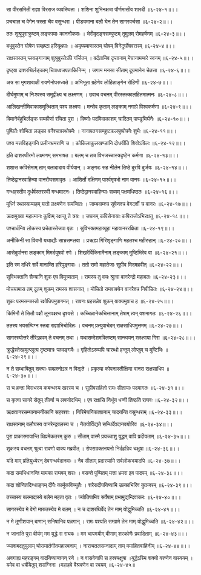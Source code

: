 सा वीरसमिती राज्ञा विरराज व्यवस्थिता ।
शशिना शुभिनक्षत्रा पौर्णमासीव शारदी ॥६-२४-१॥।।

प्रचचाल च वेगेन त्रस्ता चैव वसुन्धरा ।
पीड्यमाना बलौ घेन तेन सागरवर्चसा ॥६-२४-२॥।।

ततः शुश्रुपुराक्रुष्टम् लङ्कायाः काननौकसः ।
भेरीमृदङ्गसम्घुष्टम् तुमुलम् रोमहर्षणम् ॥६-२४-३॥।।

बभूवुस्तेन घोषेण सम्हृष्टा हरियूथपाः ।
अमृष्यमाणास्तम् घोषम् विनेदुर्घोषवत्तरम् ॥६-२४-४॥।।

राक्षसास्तम् प्लवङ्गानाम् शुश्रुवुस्तेऽपि गर्जितम् ।
वर्दतामिव दृप्तानाम् मेघानामम्बरे स्वनम् ॥६-२४-५॥।।

दृष्ट्वा दाशरथिर्लङ्काम् चित्रध्वजपताकिनिम्म् ।
जगाम मनसा सीताम् दूयमानेन चेतसा ॥६-२४-६॥।।

अत्र सा मृगशाबाक्षी रावणेनोपरुध्यते ।
अभिभूता ग्रहेणेव लोहिताङ्गेन रोहिणी ॥६-२४-७॥।।

दीर्घमुष्णम् च निःश्वस्य समुद्वीक्ष्य च लक्ष्मणम् ।
उवाच वचनम् वीरस्तत्कालहितमात्मनः ॥६-२४-८॥।।

आलिखन्तीमिवाकाशमुत्थिताम् पश्य लक्ष्मण ।
मन्सेव कृताम् लङ्काम् नगाग्रे विश्वकर्मणा ॥६-२४-९॥।।

विमानैर्बहुभिर्लङ्क सम्कीर्णा रचिता पुरा ।
विष्णोः पदमिवाकाशम् चादितम् पाण्डुभिर्घनैः ॥६-२४-१०॥।।

पुष्पितैः शोभिता लङ्का वनैश्चत्ररथोपमैः ।
नानापतगसम्घुष्टफलपुष्पोपगैः शुभैः ॥६-२४-११॥।।

पश्य मत्तविहङ्गनि प्रलीनभ्रमराणि च ।
कोकिलाकुलखण्डानि दोधवीति शिवोऽविलः ॥६-२४-१२॥।।

इति दाशरथीरमो लक्ष्मणम् समभाषत ।
बलम् च तत्र विभजच्चास्त्रदृष्टेन कर्मणा ॥६-२४-१३॥।।

शशास कपिसेमाम् ताम् बलादादाय वीर्यवान् ।
अङ्गदः सह नीलेन तिष्ठे दुरपि दुर्जयः ॥६-२४-१४॥।।

तिष्ठेद्वानरवाहिन्या वानरौघसमावृतः ।
आशिर्तो दक्षिणम् पार्श्वमृषभो नाम वानरः ॥६-२४-१५॥।।

गन्धहस्तीव दुर्धर्षस्तरस्वी गन्धमादनः ।
तिष्ठेद्वानरवाहिन्याः सव्यम् पक्षमधिष्ठतः ॥६-२४-१६॥।।

मूर्ध्नि स्थास्याम्यहम् यत्तो लक्ष्मणेन समन्वितः ।
जाम्बवाम्श्च सुषेणश्च वेगदर्शी च वानरः ॥६-२४-१७॥।।

ऋक्षमुख्या महात्मानः कुक्षिम् रक्षन्तु ते त्रयः ।
जघनम् कपिसेनायाः कपिराजोऽभिरक्षतु ॥६-२४-१८॥।।

पश्चार्धमिव लोकस्य प्रचेतास्तेजपा वृतः ।
सुविभक्तमहाव्यूहा महावानररक्षिता ॥६-२४-१९॥।।

अनीकिनी सा विबभौ यथाद्यौः साभ्रसम्प्लवा ।
प्रऋह्य गिरिशृङ्गाणि महतश्च महीरुहान् ॥६-२४-२०॥।।

आसेदुर्वानरा लङ्काम् मिमर्दयुषवो रणे ।
शिखरैर्विकिरामैनाम् लङ्काम् मुष्टिभिरेव वा ॥६-२४-२१॥।।

इति स्म दधिरे सर्वे मानाम्सि हरिपुङ्गवाः ।
ततो रामो महातेजाः सुग्रीव मिदमब्रवीत् ॥६-२४-२२॥।।

सुविभक्तानि सैन्यानि शुक एष विमुच्यताम् ।
रामस्य तु वचः श्रुत्वा वानरेन्द्रो महाबलः ॥६-२४-२३॥।।

मोचयामास तम् दूतम् शुकम् रामस्य शासनात् ।
मोचितो रामवाक्येन वानरैश्च निपीडितः ॥६-२४-२४॥।।

शुकः परमसम्त्रस्तो रक्षोधिपमुपागमत् ।
रावणः प्रहसन्नेव शुकम् वाक्यमुवाच ह ॥६-२४-२५॥।।

किमिमौ ते सितौ पक्षौ लूनपक्ष्श्च दृश्यसे ।
कच्चिन्नानेकचित्तानाम् तेषाम् त्वम् वशमागतः ॥६-२४-२६॥।।

ततस्प भयसम्विग्न स्तदा राज्ञाभिचोदितः ।
वचनम् प्रत्युवाचेदम् राक्षसाधिपमुत्तमम् ॥६-२४-२७॥।।

सागरस्योत्तरे तीरेऽब्रवम् ते वचनम् तथा ।
यथासम्देशमक्लिष्टम् सान्त्वयन् श्लक्ष्णया गिरा ॥६-२४-२८॥।।

क्रुद्धैस्तेरहमुत्प्लुत्य दृष्टमात्रः प्लवङ्गमैः ।
गृहितोऽस्म्यपि चारब्धो हन्तुम् लोप्तुम् च मुष्टिभिः ॥६-२४-२९॥।।

न ते सम्भाषितुम् शक्याः सम्प्रश्नोऽत्र न विद्यते ।
प्रकृत्या कोपनास्तीक्षिणा वानरा राक्षसाधिप ॥६-२४-३०॥।।

स च हन्ता विराधस्य कबन्धस्य खरस्य च ।
सुग्रीवसहितो रामः सीतायाः पदमागतः ॥६-२४-३१॥।।

स कृत्वा सागरे सेतुम् तीर्त्वा च लवणोदधिम् ।
एष रक्षासि निर्धूय धन्वी तिष्ठति राघवः ॥६-२४-३२॥।।

ऋक्षवानरसम्घानामनीकानि सहस्रशः ।
गिरिमेघनिकाशानाम् चादयन्ति वसुन्धराम् ॥६-२४-३३॥।।

राक्षसानाम् बलौघस्य वानरेन्द्रबलस्य च ।
नैतयोर्विद्यते सम्धिर्देवदानवयोरिव ॥६-२४-३४॥।।

पुरा प्राकारमायान्ति क्षिप्रमेकतरम् कुरु ।
सीताम् वास्मै प्रयच्चाशु युद्धम् वापि प्रदीयताम् ॥६-२४-३५॥।।

शुकस्य वचनम् श्रुत्वा रावणो वाक्य मब्रवीत् ।
रोषसम्रक्तनयनो निर्दहन्निव चक्षुषा ॥६-२४-३६॥।।

यदि माम् प्रतियुध्येरन् देवगन्धर्वदानवाः ।
नैव सीताम् प्रदास्यामि सर्वलोकभयादपि ॥६-२४-३७॥।।

कदा समभिधानन्ति मामका राघवम् शराः ।
वसन्ते पुष्पितम् मत्ता भ्रमरा इव पादपम् ॥६-२४-३८॥।।

कदा शोणितदिग्धाङ्गम् दीपैः कार्मुकविच्युतैः ।
शरैरादीपयिष्यामि उल्काभिरिव कुञ्जरम् ॥६-२४-३९॥।।

तच्चास्य बलमादास्ये बलेन महता वृतः ।
ज्योतिषामिव सर्वेषाम् प्रभामुद्यन्दिवाकरः ॥६-२४-४०॥।।

सागरस्येव मे वेगो मारुतस्येव मे बलम् ।
न च दाशरथिर्वेद तेन माम् योद्धुमिच्चति ॥६-२४-४१॥।।

न मे तूणीशयान् बाणान् सनिषानिव पन्नगान् ।
रामः पश्यति सम्ग्रामे तेन माम् योद्धुमिच्चति ॥६-२४-४२॥।।

न जानाति पुरा वीर्यम् मम युद्धे स राघवः ।
मम चापमयीम् वीणाम् शरकोणैः प्रवादिताम् ॥६-२४-४३॥।।

ज्याशबदतुमुलाम् घोरामार्तगीतमहास्वनाम् ।
नाराचतलसम्नादाम् ताम् ममाहितवाहिनीम् ॥६-२४-४४॥।।

अवगाह्य महरङ्गम् वादयिष्यान्तगन् रणे ।
न वासवेनापि स हस्रचक्षुषा ।युद्धेऽस्मि शक्यो वरुणेन वास्वयम् ।यमेव वा धर्षयितुम् शराग्निना ।महाहवे वैश्रवणेन वा स्वयम् ॥६-२४-४५॥

